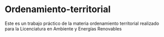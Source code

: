 # Ordenamiento-territorial
Este es un trabajo práctico de la materia ordenamiento territorial realizado para la Licenciatura en Ambiente y Energías Renovables
